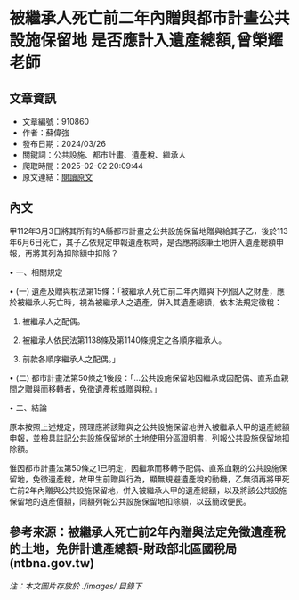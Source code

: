 # 被繼承人死亡前二年內贈與都市計畫公共設施保留地 是否應計入遺產總額,曾榮耀老師

## 文章資訊
- 文章編號：910860
- 作者：蘇偉強
- 發布日期：2024/03/26
- 關鍵詞：公共設施、都市計畫、遺產稅、繼承人
- 爬取時間：2025-02-02 20:09:44
- 原文連結：[閱讀原文](https://real-estate.get.com.tw/Columns/detail.aspx?no=910860)

## 內文
甲112年3月3日將其所有的A縣都市計畫之公共設施保留地贈與給其子乙，後於113年6月6日死亡，其子乙依規定申報遺產稅時，是否應將該筆土地併入遺產總額申報，再將其列為扣除額中扣除？

• 一、相關規定

• (一) 遺產及贈與稅法第15條：「被繼承人死亡前二年內贈與下列個人之財產，應於被繼承人死亡時，視為被繼承人之遺產，併入其遺產總額，依本法規定徵稅：

1. 被繼承人之配偶。

2. 被繼承人依民法第1138條及第1140條規定之各順序繼承人。

3. 前款各順序繼承人之配偶。」

• (二) 都市計畫法第50條之1後段：「…公共設施保留地因繼承或因配偶、直系血親間之贈與而移轉者，免徵遺產稅或贈與稅。」

• 二、結論

原本按照上述規定，照理應將該贈與之公共設施保留地併入被繼承人甲的遺產總額申報，並檢具註記公共設施保留地的土地使用分區證明書，列報公共設施保留地扣除額。

惟因都市計畫法第50條之1已明定，因繼承而移轉予配偶、直系血親的公共設施保留地，免徵遺產稅，故甲生前贈與行為，顯無規避遺產稅的動機，乙無須再將甲死亡前2年內贈與公共設施保留地，併入被繼承人甲的遺產總額，以及將該公共設施保留地的遺產價額，同額列報公共設施保留地扣除額，以茲簡政便民。

參考來源：被繼承人死亡前2年內贈與法定免徵遺產稅的土地，免併計遺產總額-財政部北區國稅局 (ntbna.gov.tw)
---
*注：本文圖片存放於 ./images/ 目錄下*
